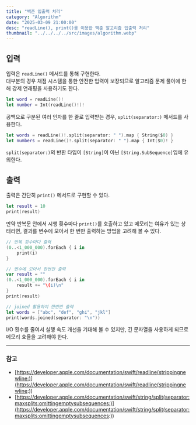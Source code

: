 ```yaml
---
title: "백준 입출력 처리"
category: "Algorithm"
date: "2025-03-09 21:00:00"
desc: "readLine(), print()를 이용한 백준 알고리즘 입출력 처리"
thumbnail: "../../../../src/images/algorithm.webp"
---
```


## 입력

입력은 `readLine()` 메서드를 통해 구현한다.<br>
대부분의 경우 채점 시스템을 통한 안전한 입력이 보장되므로 알고리즘 문제 풀이에 한해 강제 언래핑을 사용하기도 한다.

```swift
let word = readLine()!
let number = Int(readLine()!)!
```

공백으로 구분된 여러 인자를 한 줄로 입력받는 경우, `split(separator:)` 메서드를 사용한다.

```swift
let words = readLine()!.split(separator: " ").map { String($0) }
let numbers = readLine()!.split(separator: " ").map { Int($0)! }
```

`split(separator:)`의 반환 타입이 `[String]`이 아닌 `[String.SubSequence]`임에 유의한다.

## 출력

출력은 간단히 `print()` 메서드로 구현할 수 있다.

```swift
let result = 10
print(result)
```

만약 반복문 안에서 시행 횟수마다 `print()`를 호출하고 있고 메모리는 여유가 있는 상태라면, 결과를 변수에 모아서 한 번만 출력하는 방법을 고려해 볼 수 있다.

```swift
// 반복 횟수마다 출력
(0..<1_000_000).forEach { i in
    print(i)
}
```

```swift
// 변수에 모아서 한번만 출력
var result = ""
(0..<1_000_000).forEach { i in
    result += "\(i)\n"
}
print(result)
```

```swift
// joined 활용하여 한번만 출력
let words = ["abc", "def", "ghi", "jkl"]
print(words.joined(separator: "\n"))
```

I/O 횟수를 줄여서 실행 속도 개선을 기대해 볼 수 있지만, 긴 문자열을 사용하게 되므로 메모리 효율을 고려해야 한다.

---

### 참고

- [https://developer.apple.com/documentation/swift/readline(strippingnewline:)](https://developer.apple.com/documentation/swift/readline(strippingnewline:))
- [https://developer.apple.com/documentation/swift/string/split(separator:maxsplits:omittingemptysubsequences:)](https://developer.apple.com/documentation/swift/string/split(separator:maxsplits:omittingemptysubsequences:))
